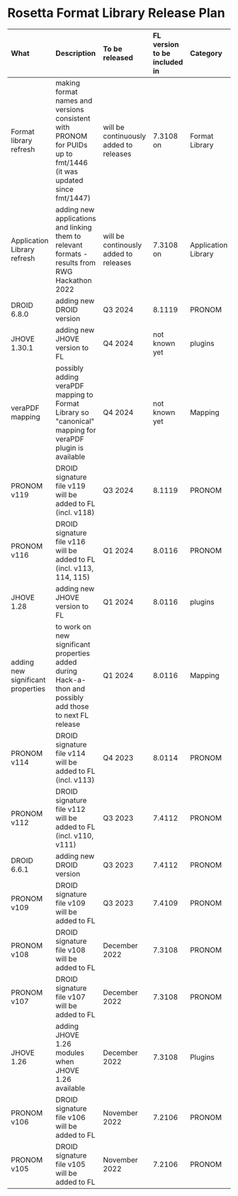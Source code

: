 # Rosetta Format Library Release Plan
| What        | Description           | To be released  | FL version to be included in | Category | Responsible | Status
| :------------- |:-------------| :-----| :-----| :-----| :-----| :-----|
| Format library refresh  | making format names and versions consistent with PRONOM for PUIDs up to fmt/1446 (it was updated since fmt/1447) | will be continuously added to releases | 7.3108 on | Format Library | ANZ | ongoing
| Application Library refresh | adding new applications and linking them to relevant formats - results from RWG Hackathon 2022 | will be continously added to releases | 7.3108 on | Application Library | ANZ/KBNL | ongoing; first set of applications added to 7.3108
| DROID 6.8.0 | adding new DROID version | Q3 2024 | 8.1119 | PRONOM | ANZ | testing
| JHOVE 1.30.1 | adding new JHOVE version to FL | Q4 2024 | not known yet | plugins | ANZ | planned
|veraPDF mapping|possibly adding veraPDF mapping to Format Library so "canonical" mapping for veraPDF plugin is available|Q4 2024|not known yet|Mapping|ANZ/TIB|planned|
| PRONOM v119  | DROID signature file v119 will be added to FL (incl. v118) | Q3 2024 | 8.1119 | PRONOM | ANZ | testing
| PRONOM v116  | DROID signature file v116 will be added to FL (incl. v113, 114, 115) | Q1 2024 | 8.0116 | PRONOM | ANZ | **DONE - released 7/3/2024 in 8.0116**
| JHOVE 1.28 | adding new JHOVE version to FL | Q1 2024 | 8.0116 | plugins | ANZ | **DONE - released 7/3/2024 in 8.0116**
|adding new significant properties|to work on new significant properties added during Hack-a-thon and possibly add those to next FL release|Q1 2024|8.0116|Mapping|ANZ| **DONE - released 7/3/2024 in 8.0116**|
| PRONOM v114  | DROID signature file v114 will be added to FL (incl. v113) | Q4 2023 | 8.0114 | PRONOM | ANZ | **DONE - will be part of 8.0116**
| PRONOM v112  | DROID signature file v112 will be added to FL (incl. v110, v111) | Q3 2023 | 7.4112 | PRONOM | ANZ | **DONE - released 26/10/2023**
|DROID 6.6.1 | adding new DROID version | Q3 2023 | 7.4112 | PRONOM | ANZ | **DONE - released 26/10/2023**
|PRONOM v109|DROID signature file v109 will be added to FL|Q3 2023|7.4109|PRONOM|ANZ|**DONE - released 04/08/2023**|
|PRONOM v108|DROID signature file v108 will be added to FL|December 2022|7.3108|PRONOM|ANZ|**DONE - released 27/01/2023**|
|PRONOM v107|DROID signature file v107 will be added to FL|December 2022|7.3108|PRONOM|ANZ|**DONE - released 27/01/2023**|
|JHOVE 1.26|adding JHOVE 1.26 modules when JHOVE 1.26 available|December 2022|7.3108|Plugins|ANZ|**DONE - released 27/01/2023**|
|PRONOM v106|DROID signature file v106 will be added to FL|November 2022|7.2106|PRONOM|ANZ| **DONE - released 21/11/2022**|
|PRONOM v105|DROID signature file v105 will be added to FL|November 2022|7.2106|PRONOM|ANZ| **DONE - released 21/11/2022**|
